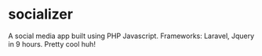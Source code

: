 # socializer
A social media app built using PHP Javascript. Frameworks: Laravel, Jquery in 9 hours. Pretty cool huh!
